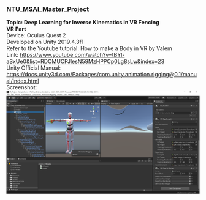 ### NTU_MSAI_Master_Project
**Topic: Deep Learning for Inverse Kinematics in VR Fencing**</br>
**VR Part**</br>
Device: Oculus Quest 2</br> 
Developed on Unity 2019.4.3f1</br>
Refer to the Youtube tutorial: How to make a Body in VR by Valem</br>
Link: https://www.youtube.com/watch?v=tBYl-aSxUe0&list=RDCMUCPJlesN59MzHPPCp0Lg8sLw&index=23</br>
Unity Official Manual: https://docs.unity3d.com/Packages/com.unity.animation.rigging@0.1/manual/index.html</br>
Screenshot:</br>
![image](Screenshot.png)
